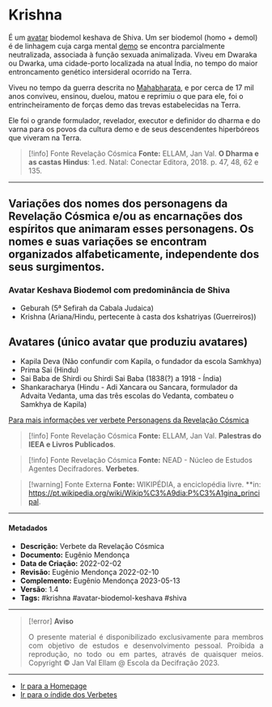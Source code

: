 # Krishna

É um [avatar](Avatar.md) biodemol keshava de Shiva. Um ser biodemol (homo + demol) é de linhagem cuja carga mental [demo](Demos.md) se encontra parcialmente neutralizada, associada à função sexuada animalizada. Viveu em Dwaraka ou Dwarka, uma cidade-porto  localizada na atual Índia, no tempo do maior entroncamento genético intersideral ocorrido na Terra. 

Viveu no tempo da guerra descrita no [Mahabharata](Mahabharata.md), e por cerca de 17 mil anos conviveu, ensinou, duelou, matou e reprimiu o que para ele, foi o entrincheiramento de forças demo das trevas estabelecidas na Terra.  

Ele foi o grande formulador, revelador, executor e definidor do dharma e do varna para os povos da cultura demo e de seus descendentes hiperbóreos que viveram na Terra. 
 
> [!info] Fonte Revelação Cósmica
> **Fonte:** ELLAM, Jan Val. **O Dharma e as castas Hindus**: 1.ed. Natal: Conectar Editora, 2018. p. 47, 48, 62 e 135.

---
## Variações dos nomes dos personagens da Revelação Cósmica e/ou as encarnações dos espíritos que animaram esses personagens. Os nomes e suas variações se encontram organizados alfabeticamente, independente dos seus surgimentos.

### Avatar Keshava Biodemol com predominância de Shiva
- Geburah (5ª Sefirah da Cabala Judaica)
- Krishna (Ariana/Hindu, pertecente à casta dos kshatriyas (Guerreiros))

## Avatares (único avatar que produziu avatares)
- Kapila Deva (Não confundir com Kapila, o fundador da escola Samkhya) 
- Prima Sai (Hindu) 
- Sai Baba de Shirdi ou Shirdi Sai Baba (1838(?) a 1918 - Índia)
- Shankaracharya (Hindu - Adi Xancara ou Sancara, formulador da Advaita Vedanta, uma das três escolas do Vedanta, combateu o Samkhya de Kapila)  
 
[Para mais informações ver verbete Personagens da Revelação Cósmica](Personagens%20da%20Revelação%20Cósmica.md) 
  
> [!info] Fonte Revelação Cósmica
>**Fonte:** ELLAM, Jan Val. **Palestras do IEEA e Livros Publicados**. 

> [!info] Fonte Revelação Cósmica
>**Fonte:** NEAD - Núcleo de Estudos Agentes Decifradores. **Verbetes**. 

> [!warning] Fonte Externa
>**Fonte:** WIKIPÉDIA, a enciclopédia livre. **in: https://pt.wikipedia.org/wiki/Wikip%C3%A9dia:P%C3%A1gina_principal. 

---
#### Metadados

- **Descrição:** Verbete da Revelação Cósmica
- **Documento:** Eugênio Mendonça
- **Data de Criação:** 2022-02-02
- **Revisão:** Eugênio Mendonça 2022-02-10
- **Complemento:** Eugênio Mendonça 2023-05-13
- **Versão**: 1.4 
- **Tags:** #krishna #avatar-biodemol-keshava #shiva

---
> [!error] **Aviso**
> <p align="justify">O presente material é disponibilizado exclusivamente para membros com objetivo de estudos e desenvolvimento pessoal. Proibida a reprodução, no todo ou em partes, através de quaisquer meios. Copyright © Jan Val Ellam @ Escola da Decifração 2023. </p>

---
- [Ir para a Homepage](Homepage.canvas)
- [Ir para o índide dos Verbetes](ÍNDIDE%20GERAL%20DOS%20VERBETES.canvas)